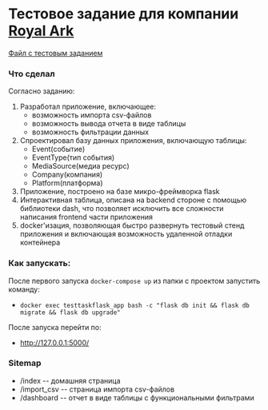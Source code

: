 # Тестовое задание для компании  [Royal Ark](https://royalarkgames.com/)
[Файл с тестовым заданием](https://github.com/evergreenacorn/RA_TEST_TASK_flask-pandas-dash-pg-docker/blob/master/app/task_data/Тестовое%20задание%20Python%20developer.pdf)

### Что сделал
Согласно заданию:
1. Разработал приложение, включающее:
   - возможность импорта csv-файлов
   - возможность вывода отчета в виде таблицы
   - возможность фильтрации данных
2. Спроектировал базу данных приложения, включающую таблицы:
   - Event(событие)
   - EventType(тип события)
   - MediaSource(медиа ресурс)
   - Company(компания)
   - Platform(платформа)
3. Приложение, построено на базе микро-фреймворка flask
4. Интерактивная таблица, описана на backend стороне с помощью библиотеки dash, что позволяет исключить все сложности написания frontend части приложения
5. docker'изация, позволяющая быстро развернуть тестовый стенд приложения и включающая возможность удаленной отладки контейнера

### Как запускать:
После первого запуска `docker-compose up` из папки с проектом запустить команду:
- ```docker exec testtaskflask_app bash -c "flask db init && flask db migrate && flask db upgrade"```

После запуска перейти по:
- http://127.0.0.1:5000/

### Sitemap
- /index -- домашняя страница
- /import_csv -- страница импорта csv-файлов
- /dashboard -- отчет в виде таблицы с функциональными фильтрами
